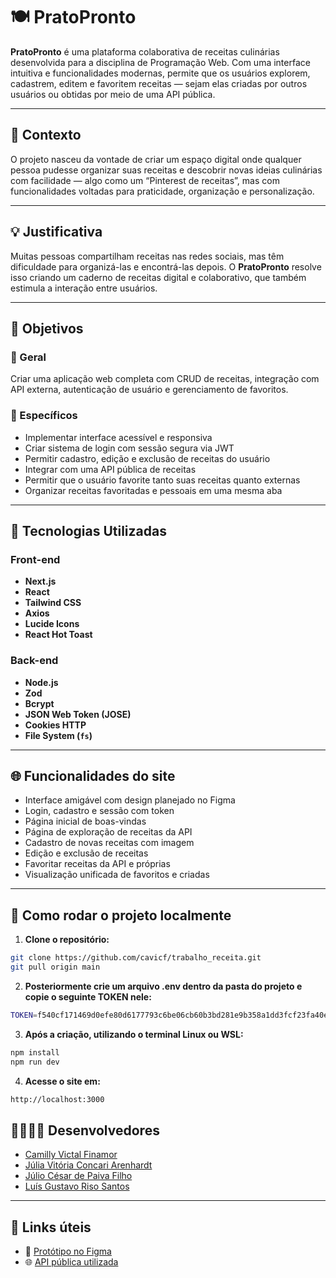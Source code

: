 # 🍽️ PratoPronto

**PratoPronto** é uma plataforma colaborativa de receitas culinárias desenvolvida para a disciplina de Programação Web. Com uma interface intuitiva e funcionalidades modernas, permite que os usuários explorem, cadastrem, editem e favoritem receitas — sejam elas criadas por outros usuários ou obtidas por meio de uma API pública.

---

## 📍 Contexto

O projeto nasceu da vontade de criar um espaço digital onde qualquer pessoa pudesse organizar suas receitas e descobrir novas ideias culinárias com facilidade — algo como um “Pinterest de receitas”, mas com funcionalidades voltadas para praticidade, organização e personalização.

---

## 💡 Justificativa

Muitas pessoas compartilham receitas nas redes sociais, mas têm dificuldade para organizá-las e encontrá-las depois. O **PratoPronto** resolve isso criando um caderno de receitas digital e colaborativo, que também estimula a interação entre usuários.

---

## 🎯 Objetivos

### 🎯 Geral
Criar uma aplicação web completa com CRUD de receitas, integração com API externa, autenticação de usuário e gerenciamento de favoritos.

### 🧭 Específicos

- Implementar interface acessível e responsiva
- Criar sistema de login com sessão segura via JWT
- Permitir cadastro, edição e exclusão de receitas do usuário
- Integrar com uma API pública de receitas
- Permitir que o usuário favorite tanto suas receitas quanto externas
- Organizar receitas favoritadas e pessoais em uma mesma aba

---

## 🧪 Tecnologias Utilizadas

### Front-end
- **Next.js**
- **React**
- **Tailwind CSS**
- **Axios**
- **Lucide Icons**
- **React Hot Toast**

### Back-end
- **Node.js**
- **Zod**
- **Bcrypt**
- **JSON Web Token (JOSE)**
- **Cookies HTTP**
- **File System (`fs`)**

---

## 🌐 Funcionalidades do site

- Interface amigável com design planejado no Figma
- Login, cadastro e sessão com token
- Página inicial de boas-vindas
- Página de exploração de receitas da API
- Cadastro de novas receitas com imagem
- Edição e exclusão de receitas
- Favoritar receitas da API e próprias
- Visualização unificada de favoritos e criadas

---

## 🚀 Como rodar o projeto localmente

1. **Clone o repositório:**

```bash
git clone https://github.com/cavicf/trabalho_receita.git
git pull origin main
```

2. **Posteriormente crie um arquivo .env dentro da pasta do projeto e copie o seguinte TOKEN nele:**
```bash
TOKEN=f540cf171469d0efe80d6177793c6be06cb60b3bd281e9b358a1dd3fcf23fa40e9d052a90e9c94946796bebd8ec07651c32b5e3886afc51fabf01b3b02cdf880
```

3. **Após a criação, utilizando o terminal Linux ou WSL:**
```bash
npm install
npm run dev
```

4. **Acesse o site em:**
```bash
http://localhost:3000
```

## 👨‍👩‍👧‍👦 Desenvolvedores

- [Camilly Victal Finamor](https://github.com/cavicf)
- [Júlia Vitória Concari Arenhardt](https://github.com/juwwardt)
- [Júlio César de Paiva Filho](https://github.com/juliocpaiva)
- [Luís Gustavo Riso Santos](https://github.com/LuisRiso)

---

## 🧩 Links úteis

- 🎨 [Protótipo no Figma](https://www.figma.com/design/Hg5slbsP4lkuonEZebHUQF/Prato-Pronto?node-id=104-232&t=2KiPIANHIYLl1hrh-1)
- 🌐 [API pública utilizada](https://api-receitas-pi.vercel.app/)
